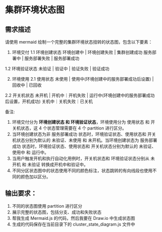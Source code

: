 # 集群环境状态图

## 需求描述

请使用 mermaid 绘制一个完整的集群环境状态扭转的状态图，包含以下要素：

1. 环境交付
   1.1 环境创建状态
   环境创建中 | 环境创建失败 | 集群创建成功
   服务部署中 | 服务部署失败 | 服务部署成功

  1.2 环境验证状态
    未验证 | 验证中 | 验证失败 | 验证成功

2. 环境使用
   2.1 使用状态
   未使用 | 使用中(环境创建中的服务部署成功后设置) | 回收中 | 已回收

  2.2 开关机状态
    未开机 | 开机中｜开机失败 | 运行中(环境创建中的服务部署成功后设置，开机成功)
    关机中｜关机失败｜已关机

备注:

1. 环境交付分为 **环境创建状态 和 环境验证状态**，环境使用分为 使用状态 和 开关机状态，这 4 个状态管理需要在 4 个 partition 进行区分。
2. 当环境创建状态为非 服务部署成功 状态时，环境验证状态、使用状态和 开关机状态分别为默认的 未验证、未使用 和 未开机。当环境创建状态为 服务部署成功 状态时，环境验证状态、使用状态和 开关机状态分别为默认的 未验证、使用中 和 运行中。
3. 当用户触发开机和执行自动化用例时，开关机状态和 环境验证状态分别从 未开机 和 未验证 转换成开机中和验证中。
4. 不同分区状态图中的状态使用不同的颜色标注，状态跳转的有向线段也使用不同的颜色加以区分。

## 输出要求：

1. 不同的状态图使用 partition 进行区分
2. 展示完整的状态图，包括分支、成功和失败状态
3. 帮我生成 Mermaid.js 的代码，然后我要在 Draw.io 中生成状态图
4. 生成的代码保存在当前目录下的 cluster_state_diagram.js 文件中
